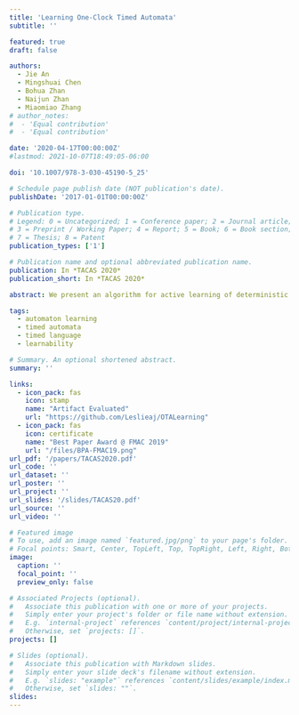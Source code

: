 ```yaml
---
title: 'Learning One-Clock Timed Automata'
subtitle: ''

featured: true
draft: false

authors:
  - Jie An
  - Mingshuai Chen
  - Bohua Zhan
  - Naijun Zhan
  - Miaomiao Zhang
# author_notes:
#  - 'Equal contribution'
#  - 'Equal contribution'

date: '2020-04-17T00:00:00Z'
#lastmod: 2021-10-07T18:49:05-06:00

doi: '10.1007/978-3-030-45190-5_25'

# Schedule page publish date (NOT publication's date).
publishDate: '2017-01-01T00:00:00Z'

# Publication type.
# Legend: 0 = Uncategorized; 1 = Conference paper; 2 = Journal article;
# 3 = Preprint / Working Paper; 4 = Report; 5 = Book; 6 = Book section;
# 7 = Thesis; 8 = Patent
publication_types: ['1']

# Publication name and optional abbreviated publication name.
publication: In *TACAS 2020*
publication_short: In *TACAS 2020*

abstract: We present an algorithm for active learning of deterministic timed automata with a single clock. The algorithm is within the framework of Angluin’s $L^*$ algorithm and inspired by existing work on the active learning of symbolic automata. Due to the need of guessing for each transition whether it resets the clock, the algorithm is of exponential complexity in the size of the learned automata. Before presenting this algorithm, we propose a simpler version where the teacher is assumed to be *smart* in the sense of being able to provide the reset information. We show that this simpler setting yields a polynomial complexity of the learning process. Both of the algorithms are implemented and evaluated on a collection of randomly generated examples. We furthermore demonstrate the simpler algorithm on the functional specification of the TCP protocol.

tags:
  - automaton learning
  - timed automata
  - timed language
  - learnability

# Summary. An optional shortened abstract.
summary: ''

links:
  - icon_pack: fas
    icon: stamp
    name: "Artifact Evaluated"
    url: "https://github.com/Leslieaj/OTALearning"
  - icon_pack: fas
    icon: certificate
    name: "Best Paper Award @ FMAC 2019"
    url: "/files/BPA-FMAC19.png"
url_pdf: '/papers/TACAS2020.pdf'
url_code: ''
url_dataset: ''
url_poster: ''
url_project: ''
url_slides: '/slides/TACAS20.pdf'
url_source: ''
url_video: ''

# Featured image
# To use, add an image named `featured.jpg/png` to your page's folder.
# Focal points: Smart, Center, TopLeft, Top, TopRight, Left, Right, BottomLeft, Bottom, BottomRight.
image:
  caption: ''
  focal_point: ''
  preview_only: false

# Associated Projects (optional).
#   Associate this publication with one or more of your projects.
#   Simply enter your project's folder or file name without extension.
#   E.g. `internal-project` references `content/project/internal-project/index.md`.
#   Otherwise, set `projects: []`.
projects: []

# Slides (optional).
#   Associate this publication with Markdown slides.
#   Simply enter your slide deck's filename without extension.
#   E.g. `slides: "example"` references `content/slides/example/index.md`.
#   Otherwise, set `slides: ""`.
slides:
---
```


<!-- {{% callout note %}}
Click the _Cite_ button above to demo the feature to enable visitors to import publication metadata into their reference management software.
{{% /callout %}} -->
